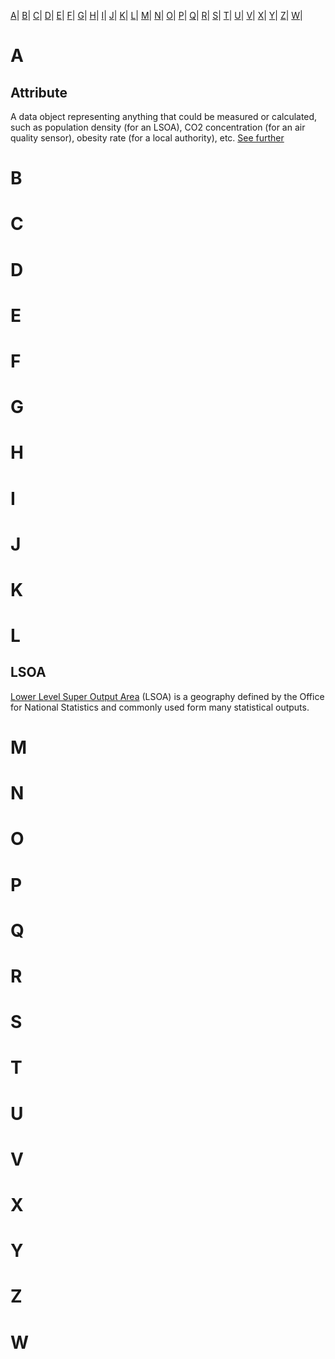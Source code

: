 [A](Glossary#a)|
[B](Glossary#b)|
[C](Glossary#c)|
[D](Glossary#d)|
[E](Glossary#e)|
[F](Glossary#f)|
[G](Glossary#g)|
[H](Glossary#h)|
[I](Glossary#i)|
[J](Glossary#j)|
[K](Glossary#k)|
[L](Glossary#l)|
[M](Glossary#m)|
[N](Glossary#n)|
[O](Glossary#o)|
[P](Glossary#p)|
[Q](Glossary#q)|
[R](Glossary#r)|
[S](Glossary#s)|
[T](Glossary#t)|
[U](Glossary#u)|
[V](Glossary#v)|
[X](Glossary#x)|
[Y](Glossary#y)|
[Z](Glossary#z)|
[W](Glossary#w)|

# A

## Attribute
A data object representing anything that could be measured or calculated, such as population density (for an LSOA), CO2 concentration (for an air quality sensor), obesity rate (for a local authority), etc. 
[See further](Local-Datastore.md#attribute)

# B

# C

# D

# E

# F

# G

# H

# I

# J

# K

# L

## LSOA
[Lower Level Super Output Area](https://data.gov.uk/dataset/lower-layer-super-output-areas-lsoas) (LSOA) is a geography defined by the Office for National Statistics and commonly used form many statistical outputs.

# M

# N

# O

# P

# Q

# R

# S

# T

# U

# V

# X

# Y

# Z

# W